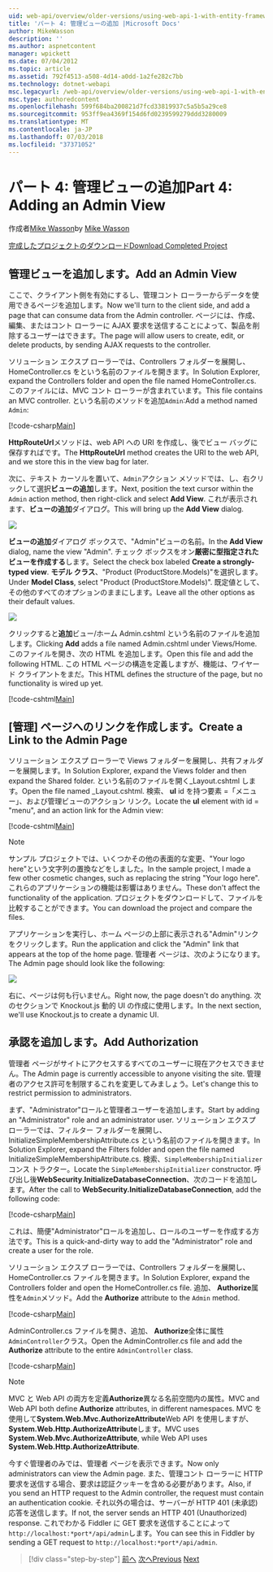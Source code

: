 ```yaml
---
uid: web-api/overview/older-versions/using-web-api-1-with-entity-framework-5/using-web-api-with-entity-framework-part-4
title: 'パート 4: 管理ビューの追加 |Microsoft Docs'
author: MikeWasson
description: ''
ms.author: aspnetcontent
manager: wpickett
ms.date: 07/04/2012
ms.topic: article
ms.assetid: 792f4513-a508-4d14-a0dd-1a2fe282c7bb
ms.technology: dotnet-webapi
msc.legacyurl: /web-api/overview/older-versions/using-web-api-1-with-entity-framework-5/using-web-api-with-entity-framework-part-4
msc.type: authoredcontent
ms.openlocfilehash: 599f684ba200821d7fcd33819937c5a5b5a29ce8
ms.sourcegitcommit: 953ff9ea4369f154d6fd0239599279ddd3280009
ms.translationtype: MT
ms.contentlocale: ja-JP
ms.lasthandoff: 07/03/2018
ms.locfileid: "37371052"
---
```

<a name="part-4-adding-an-admin-view"></a><span data-ttu-id="63294-102">パート 4: 管理ビューの追加</span><span class="sxs-lookup"><span data-stu-id="63294-102">Part 4: Adding an Admin View</span></span>
====================
<span data-ttu-id="63294-103">作成者[Mike Wasson](https://github.com/MikeWasson)</span><span class="sxs-lookup"><span data-stu-id="63294-103">by [Mike Wasson](https://github.com/MikeWasson)</span></span>

[<span data-ttu-id="63294-104">完成したプロジェクトのダウンロード</span><span class="sxs-lookup"><span data-stu-id="63294-104">Download Completed Project</span></span>](http://code.msdn.microsoft.com/ASP-NET-Web-API-with-afa30545)

## <a name="add-an-admin-view"></a><span data-ttu-id="63294-105">管理ビューを追加します。</span><span class="sxs-lookup"><span data-stu-id="63294-105">Add an Admin View</span></span>

<span data-ttu-id="63294-106">ここで、クライアント側を有効にするし、管理コント ローラーからデータを使用できるページを追加します。</span><span class="sxs-lookup"><span data-stu-id="63294-106">Now we'll turn to the client side, and add a page that can consume data from the Admin controller.</span></span> <span data-ttu-id="63294-107">ページには、作成、編集、またはコント ローラーに AJAX 要求を送信することによって、製品を削除するユーザーはできます。</span><span class="sxs-lookup"><span data-stu-id="63294-107">The page will allow users to create, edit, or delete products, by sending AJAX requests to the controller.</span></span>

<span data-ttu-id="63294-108">ソリューション エクスプ ローラーでは、Controllers フォルダーを展開し、HomeController.cs をという名前のファイルを開きます。</span><span class="sxs-lookup"><span data-stu-id="63294-108">In Solution Explorer, expand the Controllers folder and open the file named HomeController.cs.</span></span> <span data-ttu-id="63294-109">このファイルには、MVC コント ローラーが含まれています。</span><span class="sxs-lookup"><span data-stu-id="63294-109">This file contains an MVC controller.</span></span> <span data-ttu-id="63294-110">という名前のメソッドを追加`Admin`:</span><span class="sxs-lookup"><span data-stu-id="63294-110">Add a method named `Admin`:</span></span>

[!code-csharp[Main](using-web-api-with-entity-framework-part-4/samples/sample1.cs)]

<span data-ttu-id="63294-111">**HttpRouteUrl**メソッドは、web API への URI を作成し、後でビュー バッグに保存すればです。</span><span class="sxs-lookup"><span data-stu-id="63294-111">The **HttpRouteUrl** method creates the URI to the web API, and we store this in the view bag for later.</span></span>

<span data-ttu-id="63294-112">次に、テキスト カーソルを置いて、`Admin`アクション メソッドでは、し、右クリックして選択**ビューの追加**します。</span><span class="sxs-lookup"><span data-stu-id="63294-112">Next, position the text cursor within the `Admin` action method, then right-click and select **Add View**.</span></span> <span data-ttu-id="63294-113">これが表示されます、**ビューの追加**ダイアログ。</span><span class="sxs-lookup"><span data-stu-id="63294-113">This will bring up the **Add View** dialog.</span></span>

![](using-web-api-with-entity-framework-part-4/_static/image1.png)

<span data-ttu-id="63294-114">**ビューの追加**ダイアログ ボックスで、"Admin"ビューの名前。</span><span class="sxs-lookup"><span data-stu-id="63294-114">In the **Add View** dialog, name the view "Admin".</span></span> <span data-ttu-id="63294-115">チェック ボックスをオン**厳密に型指定されたビューを作成する**します。</span><span class="sxs-lookup"><span data-stu-id="63294-115">Select the check box labeled **Create a strongly-typed view**.</span></span> <span data-ttu-id="63294-116">**モデル クラス**、"Product (ProductStore.Models)"を選択します。</span><span class="sxs-lookup"><span data-stu-id="63294-116">Under **Model Class**, select "Product (ProductStore.Models)".</span></span> <span data-ttu-id="63294-117">既定値として、その他のすべてのオプションのままにします。</span><span class="sxs-lookup"><span data-stu-id="63294-117">Leave all the other options as their default values.</span></span>

![](using-web-api-with-entity-framework-part-4/_static/image2.png)

<span data-ttu-id="63294-118">クリックすると**追加**ビュー/ホーム Admin.cshtml という名前のファイルを追加します。</span><span class="sxs-lookup"><span data-stu-id="63294-118">Clicking **Add** adds a file named Admin.cshtml under Views/Home.</span></span> <span data-ttu-id="63294-119">このファイルを開き、次の HTML を追加します。</span><span class="sxs-lookup"><span data-stu-id="63294-119">Open this file and add the following HTML.</span></span> <span data-ttu-id="63294-120">この HTML ページの構造を定義しますが、機能は、ワイヤード クライアントをまだ。</span><span class="sxs-lookup"><span data-stu-id="63294-120">This HTML defines the structure of the page, but no functionality is wired up yet.</span></span>

[!code-cshtml[Main](using-web-api-with-entity-framework-part-4/samples/sample2.cshtml)]

## <a name="create-a-link-to-the-admin-page"></a><span data-ttu-id="63294-121">[管理] ページへのリンクを作成します。</span><span class="sxs-lookup"><span data-stu-id="63294-121">Create a Link to the Admin Page</span></span>

<span data-ttu-id="63294-122">ソリューション エクスプ ローラーで Views フォルダーを展開し、共有フォルダーを展開します。</span><span class="sxs-lookup"><span data-stu-id="63294-122">In Solution Explorer, expand the Views folder and then expand the Shared folder.</span></span> <span data-ttu-id="63294-123">という名前のファイルを開く\_Layout.cshtml します。</span><span class="sxs-lookup"><span data-stu-id="63294-123">Open the file named \_Layout.cshtml.</span></span> <span data-ttu-id="63294-124">検索、 **ul** id を持つ要素 =「メニュー」、および管理ビューのアクション リンク。</span><span class="sxs-lookup"><span data-stu-id="63294-124">Locate the **ul** element with id = "menu", and an action link for the Admin view:</span></span>

[!code-cshtml[Main](using-web-api-with-entity-framework-part-4/samples/sample3.cshtml)]

> [!NOTE]
> <span data-ttu-id="63294-125">サンプル プロジェクトでは、いくつかその他の表面的な変更、"Your logo here"という文字列の置換などをしました。</span><span class="sxs-lookup"><span data-stu-id="63294-125">In the sample project, I made a few other cosmetic changes, such as replacing the string "Your logo here".</span></span> <span data-ttu-id="63294-126">これらのアプリケーションの機能は影響はありません。</span><span class="sxs-lookup"><span data-stu-id="63294-126">These don't affect the functionality of the application.</span></span> <span data-ttu-id="63294-127">プロジェクトをダウンロードして、ファイルを比較することができます。</span><span class="sxs-lookup"><span data-stu-id="63294-127">You can download the project and compare the files.</span></span>


<span data-ttu-id="63294-128">アプリケーションを実行し、ホーム ページの上部に表示される"Admin"リンクをクリックします。</span><span class="sxs-lookup"><span data-stu-id="63294-128">Run the application and click the "Admin" link that appears at the top of the home page.</span></span> <span data-ttu-id="63294-129">管理者 ページは、次のようになります。</span><span class="sxs-lookup"><span data-stu-id="63294-129">The Admin page should look like the following:</span></span>

![](using-web-api-with-entity-framework-part-4/_static/image3.png)

<span data-ttu-id="63294-130">右に、ページは何も行いません。</span><span class="sxs-lookup"><span data-stu-id="63294-130">Right now, the page doesn't do anything.</span></span> <span data-ttu-id="63294-131">次のセクションで Knockout.js 動的 UI の作成に使用します。</span><span class="sxs-lookup"><span data-stu-id="63294-131">In the next section, we'll use Knockout.js to create a dynamic UI.</span></span>

## <a name="add-authorization"></a><span data-ttu-id="63294-132">承認を追加します。</span><span class="sxs-lookup"><span data-stu-id="63294-132">Add Authorization</span></span>

<span data-ttu-id="63294-133">管理者 ページがサイトにアクセスするすべてのユーザーに現在アクセスできません。</span><span class="sxs-lookup"><span data-stu-id="63294-133">The Admin page is currently accessible to anyone visiting the site.</span></span> <span data-ttu-id="63294-134">管理者のアクセス許可を制限するこれを変更してみましょう。</span><span class="sxs-lookup"><span data-stu-id="63294-134">Let's change this to restrict permission to administrators.</span></span>

<span data-ttu-id="63294-135">まず、"Administrator"ロールと管理者ユーザーを追加します。</span><span class="sxs-lookup"><span data-stu-id="63294-135">Start by adding an "Administrator" role and an administrator user.</span></span> <span data-ttu-id="63294-136">ソリューション エクスプ ローラーでは、フィルター フォルダーを展開し、InitializeSimpleMembershipAttribute.cs という名前のファイルを開きます。</span><span class="sxs-lookup"><span data-stu-id="63294-136">In Solution Explorer, expand the Filters folder and open the file named InitializeSimpleMembershipAttribute.cs.</span></span> <span data-ttu-id="63294-137">検索、`SimpleMembershipInitializer`コンス トラクター。</span><span class="sxs-lookup"><span data-stu-id="63294-137">Locate the `SimpleMembershipInitializer` constructor.</span></span> <span data-ttu-id="63294-138">呼び出し後**WebSecurity.InitializeDatabaseConnection**、次のコードを追加します。</span><span class="sxs-lookup"><span data-stu-id="63294-138">After the call to **WebSecurity.InitializeDatabaseConnection**, add the following code:</span></span>

[!code-csharp[Main](using-web-api-with-entity-framework-part-4/samples/sample4.cs)]

<span data-ttu-id="63294-139">これは、簡便"Administrator"ロールを追加し、ロールのユーザーを作成する方法です。</span><span class="sxs-lookup"><span data-stu-id="63294-139">This is a quick-and-dirty way to add the "Administrator" role and create a user for the role.</span></span>

<span data-ttu-id="63294-140">ソリューション エクスプ ローラーでは、Controllers フォルダーを展開し、HomeController.cs ファイルを開きます。</span><span class="sxs-lookup"><span data-stu-id="63294-140">In Solution Explorer, expand the Controllers folder and open the HomeController.cs file.</span></span> <span data-ttu-id="63294-141">追加、 **Authorize**属性を`Admin`メソッド。</span><span class="sxs-lookup"><span data-stu-id="63294-141">Add the **Authorize** attribute to the `Admin` method.</span></span>

[!code-csharp[Main](using-web-api-with-entity-framework-part-4/samples/sample5.cs)]

<span data-ttu-id="63294-142">AdminController.cs ファイルを開き、追加、 **Authorize**全体に属性`AdminController`クラス。</span><span class="sxs-lookup"><span data-stu-id="63294-142">Open the AdminController.cs file and add the **Authorize** attribute to the entire `AdminController` class.</span></span>

[!code-csharp[Main](using-web-api-with-entity-framework-part-4/samples/sample6.cs)]

> [!NOTE]
> <span data-ttu-id="63294-143">MVC と Web API の両方を定義**Authorize**異なる名前空間内の属性。</span><span class="sxs-lookup"><span data-stu-id="63294-143">MVC and Web API both define **Authorize** attributes, in different namespaces.</span></span> <span data-ttu-id="63294-144">MVC を使用して**System.Web.Mvc.AuthorizeAttribute**Web API を使用しますが、 **System.Web.Http.AuthorizeAttribute**します。</span><span class="sxs-lookup"><span data-stu-id="63294-144">MVC uses **System.Web.Mvc.AuthorizeAttribute**, while Web API uses **System.Web.Http.AuthorizeAttribute**.</span></span>


<span data-ttu-id="63294-145">今すぐ管理者のみでは、管理者 ページを表示できます。</span><span class="sxs-lookup"><span data-stu-id="63294-145">Now only administrators can view the Admin page.</span></span> <span data-ttu-id="63294-146">また、管理コント ローラーに HTTP 要求を送信する場合、要求は認証クッキーを含める必要があります。</span><span class="sxs-lookup"><span data-stu-id="63294-146">Also, if you send an HTTP request to the Admin controller, the request must contain an authentication cookie.</span></span> <span data-ttu-id="63294-147">それ以外の場合は、サーバーが HTTP 401 (未承認) 応答を送信します。</span><span class="sxs-lookup"><span data-stu-id="63294-147">If not, the server sends an HTTP 401 (Unauthorized) response.</span></span> <span data-ttu-id="63294-148">これでわかる Fiddler に GET 要求を送信することによって`http://localhost:*port*/api/admin`します。</span><span class="sxs-lookup"><span data-stu-id="63294-148">You can see this in Fiddler by sending a GET request to `http://localhost:*port*/api/admin`.</span></span>

> [!div class="step-by-step"]
> <span data-ttu-id="63294-149">[前へ](using-web-api-with-entity-framework-part-3.md)
> [次へ](using-web-api-with-entity-framework-part-5.md)</span><span class="sxs-lookup"><span data-stu-id="63294-149">[Previous](using-web-api-with-entity-framework-part-3.md)
[Next](using-web-api-with-entity-framework-part-5.md)</span></span>
